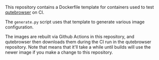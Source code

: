 This repository contains a Dockerfile template for containers used to test
[qutebrowser](https://www.qutebrowser.org/) on CI.

The `generate.py` script uses that template to generate various image
configuration.

The images are rebuilt via Github Actions in this repository, and qutebrowser then
downloads them during the CI run in the qutebrowser repository. Note that
means that it'll take a while until builds will use the newer image if you make
a change to this repository.
